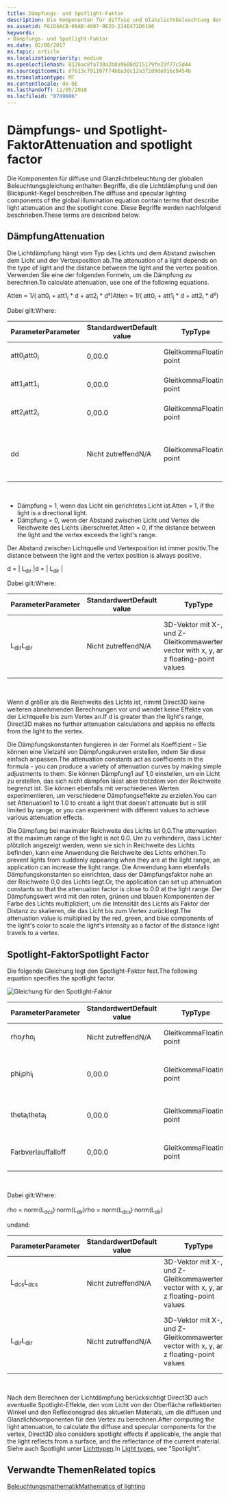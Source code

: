 ```yaml
---
title: Dämpfungs- und Spotlight-Faktor
description: Die Komponenten für diffuse und Glanzlichtbeleuchtung der globalen Beleuchtungsgleichung enthalten Begriffe, die die Lichtdämpfung und den Blickpunkt-Kegel beschreiben.
ms.assetid: F61D4ACB-09AB-4087-9E2D-224E472D6196
keywords:
- Dämpfungs- und Spotlight-Faktor
ms.date: 02/08/2017
ms.topic: article
ms.localizationpriority: medium
ms.openlocfilehash: 8126ac8fa738a2b8a9680d215179fe23f77c5d44
ms.sourcegitcommit: d7613c791107f74b6a3dc12a372d9de916c0454b
ms.translationtype: MT
ms.contentlocale: de-DE
ms.lasthandoff: 12/05/2018
ms.locfileid: "8749606"
---
```

# <a name="attenuation-and-spotlight-factor"></a><span data-ttu-id="5f058-104">Dämpfungs- und Spotlight-Faktor</span><span class="sxs-lookup"><span data-stu-id="5f058-104">Attenuation and spotlight factor</span></span>


<span data-ttu-id="5f058-105">Die Komponenten für diffuse und Glanzlichtbeleuchtung der globalen Beleuchtungsgleichung enthalten Begriffe, die die Lichtdämpfung und den Blickpunkt-Kegel beschreiben.</span><span class="sxs-lookup"><span data-stu-id="5f058-105">The diffuse and specular lighting components of the global illumination equation contain terms that describe light attenuation and the spotlight cone.</span></span> <span data-ttu-id="5f058-106">Diese Begriffe werden nachfolgend beschrieben.</span><span class="sxs-lookup"><span data-stu-id="5f058-106">These terms are described below.</span></span>

## <a name="span-idattenuationspanspan-idattenuationspanspan-idattenuationspanattenuation"></a><span data-ttu-id="5f058-107"><span id="Attenuation"></span><span id="attenuation"></span><span id="ATTENUATION"></span>Dämpfung</span><span class="sxs-lookup"><span data-stu-id="5f058-107"><span id="Attenuation"></span><span id="attenuation"></span><span id="ATTENUATION"></span>Attenuation</span></span>


<span data-ttu-id="5f058-108">Die Lichtdämpfung hängt vom Typ des Lichts und dem Abstand zwischen dem Licht und der Vertexposition ab.</span><span class="sxs-lookup"><span data-stu-id="5f058-108">The attenuation of a light depends on the type of light and the distance between the light and the vertex position.</span></span> <span data-ttu-id="5f058-109">Verwenden Sie eine der folgenden Formeln, um die Dämpfung zu berechnen.</span><span class="sxs-lookup"><span data-stu-id="5f058-109">To calculate attenuation, use one of the following equations.</span></span>

<span data-ttu-id="5f058-110">Atten = 1/( att0<sub>i</sub> + att1<sub>i</sub> \* d + att2<sub>i</sub> \* d²)</span><span class="sxs-lookup"><span data-stu-id="5f058-110">Atten = 1/( att0<sub>i</sub> + att1<sub>i</sub> \* d + att2<sub>i</sub> \* d²)</span></span>

<span data-ttu-id="5f058-111">Dabei gilt:</span><span class="sxs-lookup"><span data-stu-id="5f058-111">Where:</span></span>

| <span data-ttu-id="5f058-112">Parameter</span><span class="sxs-lookup"><span data-stu-id="5f058-112">Parameter</span></span>        | <span data-ttu-id="5f058-113">Standardwert</span><span class="sxs-lookup"><span data-stu-id="5f058-113">Default value</span></span> | <span data-ttu-id="5f058-114">Typ</span><span class="sxs-lookup"><span data-stu-id="5f058-114">Type</span></span>           | <span data-ttu-id="5f058-115">Beschreibung</span><span class="sxs-lookup"><span data-stu-id="5f058-115">Description</span></span>                                     | <span data-ttu-id="5f058-116">Bereich</span><span class="sxs-lookup"><span data-stu-id="5f058-116">Range</span></span>          |
|------------------|---------------|----------------|-------------------------------------------------|----------------|
| <span data-ttu-id="5f058-117">att0<sub>i</sub></span><span class="sxs-lookup"><span data-stu-id="5f058-117">att0<sub>i</sub></span></span> | <span data-ttu-id="5f058-118">0,0</span><span class="sxs-lookup"><span data-stu-id="5f058-118">0.0</span></span>           | <span data-ttu-id="5f058-119">Gleitkomma</span><span class="sxs-lookup"><span data-stu-id="5f058-119">Floating point</span></span> | <span data-ttu-id="5f058-120">Konstanter Dämpfungsfaktor</span><span class="sxs-lookup"><span data-stu-id="5f058-120">Constant attenuation factor</span></span>                     | <span data-ttu-id="5f058-121">0 bis +unendlich</span><span class="sxs-lookup"><span data-stu-id="5f058-121">0 to +infinity</span></span> |
| <span data-ttu-id="5f058-122">att1<sub>i</sub></span><span class="sxs-lookup"><span data-stu-id="5f058-122">att1<sub>i</sub></span></span> | <span data-ttu-id="5f058-123">0,0</span><span class="sxs-lookup"><span data-stu-id="5f058-123">0.0</span></span>           | <span data-ttu-id="5f058-124">Gleitkomma</span><span class="sxs-lookup"><span data-stu-id="5f058-124">Floating point</span></span> | <span data-ttu-id="5f058-125">Linearer Dämpfungsfaktor</span><span class="sxs-lookup"><span data-stu-id="5f058-125">Linear attenuation factor</span></span>                       | <span data-ttu-id="5f058-126">0 bis +unendlich</span><span class="sxs-lookup"><span data-stu-id="5f058-126">0 to +infinity</span></span> |
| <span data-ttu-id="5f058-127">att2<sub>i</sub></span><span class="sxs-lookup"><span data-stu-id="5f058-127">att2<sub>i</sub></span></span> | <span data-ttu-id="5f058-128">0,0</span><span class="sxs-lookup"><span data-stu-id="5f058-128">0.0</span></span>           | <span data-ttu-id="5f058-129">Gleitkomma</span><span class="sxs-lookup"><span data-stu-id="5f058-129">Floating point</span></span> | <span data-ttu-id="5f058-130">Quadratischer Dämpfungsfaktor</span><span class="sxs-lookup"><span data-stu-id="5f058-130">Quadratic attenuation factor</span></span>                    | <span data-ttu-id="5f058-131">0 bis +unendlich</span><span class="sxs-lookup"><span data-stu-id="5f058-131">0 to +infinity</span></span> |
| <span data-ttu-id="5f058-132">d</span><span class="sxs-lookup"><span data-stu-id="5f058-132">d</span></span>                | <span data-ttu-id="5f058-133">Nicht zutreffend</span><span class="sxs-lookup"><span data-stu-id="5f058-133">N/A</span></span>           | <span data-ttu-id="5f058-134">Gleitkomma</span><span class="sxs-lookup"><span data-stu-id="5f058-134">Floating point</span></span> | <span data-ttu-id="5f058-135">Abstand zwischen Vertexposition und Position der Lichtquelle</span><span class="sxs-lookup"><span data-stu-id="5f058-135">Distance from vertex position to light position</span></span> | <span data-ttu-id="5f058-136">Nicht zutreffend</span><span class="sxs-lookup"><span data-stu-id="5f058-136">N/A</span></span>            |

 

-   <span data-ttu-id="5f058-137">Dämpfung = 1, wenn das Licht ein gerichtetes Licht ist.</span><span class="sxs-lookup"><span data-stu-id="5f058-137">Atten = 1, if the light is a directional light.</span></span>
-   <span data-ttu-id="5f058-138">Dämpfung = 0, wenn der Abstand zwischen Licht und Vertex die Reichweite des Lichts überschreitet.</span><span class="sxs-lookup"><span data-stu-id="5f058-138">Atten = 0, if the distance between the light and the vertex exceeds the light's range.</span></span>

<span data-ttu-id="5f058-139">Der Abstand zwischen Lichtquelle und Vertexposition ist immer positiv.</span><span class="sxs-lookup"><span data-stu-id="5f058-139">The distance between the light and the vertex position is always positive.</span></span>

<span data-ttu-id="5f058-140">d = | L<sub>dir</sub> |</span><span class="sxs-lookup"><span data-stu-id="5f058-140">d = | L<sub>dir</sub> |</span></span>

<span data-ttu-id="5f058-141">Dabei gilt:</span><span class="sxs-lookup"><span data-stu-id="5f058-141">Where:</span></span>

| <span data-ttu-id="5f058-142">Parameter</span><span class="sxs-lookup"><span data-stu-id="5f058-142">Parameter</span></span>       | <span data-ttu-id="5f058-143">Standardwert</span><span class="sxs-lookup"><span data-stu-id="5f058-143">Default value</span></span> | <span data-ttu-id="5f058-144">Typ</span><span class="sxs-lookup"><span data-stu-id="5f058-144">Type</span></span>                                             | <span data-ttu-id="5f058-145">Beschreibung</span><span class="sxs-lookup"><span data-stu-id="5f058-145">Description</span></span>                                                 |
|-----------------|---------------|--------------------------------------------------|-------------------------------------------------------------|
| <span data-ttu-id="5f058-146">L<sub>dir</sub></span><span class="sxs-lookup"><span data-stu-id="5f058-146">L<sub>dir</sub></span></span> | <span data-ttu-id="5f058-147">Nicht zutreffend</span><span class="sxs-lookup"><span data-stu-id="5f058-147">N/A</span></span>           | <span data-ttu-id="5f058-148">3D-Vektor mit X-, Y- und Z-Gleitkommawerten</span><span class="sxs-lookup"><span data-stu-id="5f058-148">3D vector with x, y, and z floating-point values</span></span> | <span data-ttu-id="5f058-149">Richtungsvektor von der Vertexposition bis zur Position der Lichtquelle</span><span class="sxs-lookup"><span data-stu-id="5f058-149">Direction vector from vertex position to the light position</span></span> |

 

<span data-ttu-id="5f058-150">Wenn d größer als die Reichweite des Lichts ist, nimmt Direct3D keine weiteren abnehmenden Berechnungen vor und wendet keine Effekte von der Lichtquelle bis zum Vertex an.</span><span class="sxs-lookup"><span data-stu-id="5f058-150">If d is greater than the light's range, Direct3D makes no further attenuation calculations and applies no effects from the light to the vertex.</span></span>

<span data-ttu-id="5f058-151">Die Dämpfungskonstanten fungieren in der Formel als Koeffizient – Sie können eine Vielzahl von Dämpfungskurven erstellen, indem Sie diese einfach anpassen.</span><span class="sxs-lookup"><span data-stu-id="5f058-151">The attenuation constants act as coefficients in the formula - you can produce a variety of attenuation curves by making simple adjustments to them.</span></span> <span data-ttu-id="5f058-152">Sie können Dämpfung1 auf 1,0 einstellen, um ein Licht zu erstellen, das sich nicht dämpfen lässt aber trotzdem von der Reichweite begrenzt ist. Sie können ebenfalls mit verschiedenen Werten experimentieren, um verschiedene Dämpfungseffekte zu erzielen.</span><span class="sxs-lookup"><span data-stu-id="5f058-152">You can set Attenuation1 to 1.0 to create a light that doesn't attenuate but is still limited by range, or you can experiment with different values to achieve various attenuation effects.</span></span>

<span data-ttu-id="5f058-153">Die Dämpfung bei maximaler Reichweite des Lichts ist 0,0.</span><span class="sxs-lookup"><span data-stu-id="5f058-153">The attenuation at the maximum range of the light is not 0.0.</span></span> <span data-ttu-id="5f058-154">Um zu verhindern, dass Lichter plötzlich angezeigt werden, wenn sie sich in Reichweite des Lichts befinden, kann eine Anwendung die Reichweite des Lichts erhöhen.</span><span class="sxs-lookup"><span data-stu-id="5f058-154">To prevent lights from suddenly appearing when they are at the light range, an application can increase the light range.</span></span> <span data-ttu-id="5f058-155">Die Anwendung kann ebenfalls Dämpfungskonstanten so einrichten, dass der Dämpfungsfaktor nahe an der Reichweite 0,0 des Lichts liegt.</span><span class="sxs-lookup"><span data-stu-id="5f058-155">Or, the application can set up attenuation constants so that the attenuation factor is close to 0.0 at the light range.</span></span> <span data-ttu-id="5f058-156">Der Dämpfungswert wird mit den roten, grünen und blauen Komponenten der Farbe des Lichts multipliziert, um die Intensität des Lichts als Faktor der Distanz zu skalieren, die das Licht bis zum Vertex zurücklegt.</span><span class="sxs-lookup"><span data-stu-id="5f058-156">The attenuation value is multiplied by the red, green, and blue components of the light's color to scale the light's intensity as a factor of the distance light travels to a vertex.</span></span>

## <a name="span-idspotlight-factorspanspan-idspotlight-factorspanspan-idspotlight-factorspanspotlight-factor"></a><span data-ttu-id="5f058-157"><span id="Spotlight-Factor"></span><span id="spotlight-factor"></span><span id="SPOTLIGHT-FACTOR"></span>Spotlight-Faktor</span><span class="sxs-lookup"><span data-stu-id="5f058-157"><span id="Spotlight-Factor"></span><span id="spotlight-factor"></span><span id="SPOTLIGHT-FACTOR"></span>Spotlight Factor</span></span>


<span data-ttu-id="5f058-158">Die folgende Gleichung legt den Spotlight-Faktor fest.</span><span class="sxs-lookup"><span data-stu-id="5f058-158">The following equation specifies the spotlight factor.</span></span>

![Gleichung für den Spotlight-Faktor](images/dx8light9.png)

| <span data-ttu-id="5f058-160">Parameter</span><span class="sxs-lookup"><span data-stu-id="5f058-160">Parameter</span></span>         | <span data-ttu-id="5f058-161">Standardwert</span><span class="sxs-lookup"><span data-stu-id="5f058-161">Default value</span></span> | <span data-ttu-id="5f058-162">Typ</span><span class="sxs-lookup"><span data-stu-id="5f058-162">Type</span></span>           | <span data-ttu-id="5f058-163">Beschreibung</span><span class="sxs-lookup"><span data-stu-id="5f058-163">Description</span></span>                              | <span data-ttu-id="5f058-164">Bereich</span><span class="sxs-lookup"><span data-stu-id="5f058-164">Range</span></span>                    |
|-------------------|---------------|----------------|------------------------------------------|--------------------------|
| <span data-ttu-id="5f058-165">rho<sub>i</sub></span><span class="sxs-lookup"><span data-stu-id="5f058-165">rho<sub>i</sub></span></span>   | <span data-ttu-id="5f058-166">Nicht zutreffend</span><span class="sxs-lookup"><span data-stu-id="5f058-166">N/A</span></span>           | <span data-ttu-id="5f058-167">Gleitkomma</span><span class="sxs-lookup"><span data-stu-id="5f058-167">Floating point</span></span> | <span data-ttu-id="5f058-168">Kosinus(Winkel) für Spotlight i</span><span class="sxs-lookup"><span data-stu-id="5f058-168">cosine(angle) for spotlight i</span></span>            | <span data-ttu-id="5f058-169">Nicht zutreffend</span><span class="sxs-lookup"><span data-stu-id="5f058-169">N/A</span></span>                      |
| <span data-ttu-id="5f058-170">phi<sub>i</sub></span><span class="sxs-lookup"><span data-stu-id="5f058-170">phi<sub>i</sub></span></span>   | <span data-ttu-id="5f058-171">0,0</span><span class="sxs-lookup"><span data-stu-id="5f058-171">0.0</span></span>           | <span data-ttu-id="5f058-172">Gleitkomma</span><span class="sxs-lookup"><span data-stu-id="5f058-172">Floating point</span></span> | <span data-ttu-id="5f058-173">Halbschatten-Winkel für Spotlight i nach Bogenmaß</span><span class="sxs-lookup"><span data-stu-id="5f058-173">Penumbra angle of spotlight i in radians</span></span> | <span data-ttu-id="5f058-174">\[theta<sub>i</sub>, pi)</span><span class="sxs-lookup"><span data-stu-id="5f058-174">\[theta<sub>i</sub>, pi)</span></span> |
| <span data-ttu-id="5f058-175">theta<sub>i</sub></span><span class="sxs-lookup"><span data-stu-id="5f058-175">theta<sub>i</sub></span></span> | <span data-ttu-id="5f058-176">0,0</span><span class="sxs-lookup"><span data-stu-id="5f058-176">0.0</span></span>           | <span data-ttu-id="5f058-177">Gleitkomma</span><span class="sxs-lookup"><span data-stu-id="5f058-177">Floating point</span></span> | <span data-ttu-id="5f058-178">Kernschatten-Winkel für Spotlight i nach Bogenmaß</span><span class="sxs-lookup"><span data-stu-id="5f058-178">Umbra angle of spotlight i in radians</span></span>    | <span data-ttu-id="5f058-179">\[0, pi)</span><span class="sxs-lookup"><span data-stu-id="5f058-179">\[0, pi)</span></span>                 |
| <span data-ttu-id="5f058-180">Farbverlauf</span><span class="sxs-lookup"><span data-stu-id="5f058-180">falloff</span></span>           | <span data-ttu-id="5f058-181">0,0</span><span class="sxs-lookup"><span data-stu-id="5f058-181">0.0</span></span>           | <span data-ttu-id="5f058-182">Gleitkomma</span><span class="sxs-lookup"><span data-stu-id="5f058-182">Floating point</span></span> | <span data-ttu-id="5f058-183">Farbverlaufsfaktor</span><span class="sxs-lookup"><span data-stu-id="5f058-183">Falloff factor</span></span>                           | <span data-ttu-id="5f058-184">(-unendlich +unendlich)</span><span class="sxs-lookup"><span data-stu-id="5f058-184">(-infinity, +infinity)</span></span>   |

 

<span data-ttu-id="5f058-185">Dabei gilt:</span><span class="sxs-lookup"><span data-stu-id="5f058-185">Where:</span></span>

<span data-ttu-id="5f058-186">rho = norm(L<sub>dcs</sub>)<sup>.</sup>norm(L<sub>dir</sub>)</span><span class="sxs-lookup"><span data-stu-id="5f058-186">rho = norm(L<sub>dcs</sub>)<sup>.</sup>norm(L<sub>dir</sub>)</span></span>

<span data-ttu-id="5f058-187">und</span><span class="sxs-lookup"><span data-stu-id="5f058-187">and:</span></span>

| <span data-ttu-id="5f058-188">Parameter</span><span class="sxs-lookup"><span data-stu-id="5f058-188">Parameter</span></span>       | <span data-ttu-id="5f058-189">Standardwert</span><span class="sxs-lookup"><span data-stu-id="5f058-189">Default value</span></span> | <span data-ttu-id="5f058-190">Typ</span><span class="sxs-lookup"><span data-stu-id="5f058-190">Type</span></span>                                             | <span data-ttu-id="5f058-191">Beschreibung</span><span class="sxs-lookup"><span data-stu-id="5f058-191">Description</span></span>                                                 |
|-----------------|---------------|--------------------------------------------------|-------------------------------------------------------------|
| <span data-ttu-id="5f058-192">L<sub>dcs</sub></span><span class="sxs-lookup"><span data-stu-id="5f058-192">L<sub>dcs</sub></span></span> | <span data-ttu-id="5f058-193">Nicht zutreffend</span><span class="sxs-lookup"><span data-stu-id="5f058-193">N/A</span></span>           | <span data-ttu-id="5f058-194">3D-Vektor mit X-, Y- und Z-Gleitkommawerten</span><span class="sxs-lookup"><span data-stu-id="5f058-194">3D vector with x, y, and z floating-point values</span></span> | <span data-ttu-id="5f058-195">Der negativen Wert der Lichteinfallsrichtung im Kamerabereich</span><span class="sxs-lookup"><span data-stu-id="5f058-195">The negative of the light direction in camera space</span></span>         |
| <span data-ttu-id="5f058-196">L<sub>dir</sub></span><span class="sxs-lookup"><span data-stu-id="5f058-196">L<sub>dir</sub></span></span> | <span data-ttu-id="5f058-197">Nicht zutreffend</span><span class="sxs-lookup"><span data-stu-id="5f058-197">N/A</span></span>           | <span data-ttu-id="5f058-198">3D-Vektor mit X-, Y- und Z-Gleitkommawerten</span><span class="sxs-lookup"><span data-stu-id="5f058-198">3D vector with x, y, and z floating-point values</span></span> | <span data-ttu-id="5f058-199">Richtungsvektor von der Vertexposition bis zur Position der Lichtquelle</span><span class="sxs-lookup"><span data-stu-id="5f058-199">Direction vector from vertex position to the light position</span></span> |

 

<span data-ttu-id="5f058-200">Nach dem Berechnen der Lichtdämpfung berücksichtigt Direct3D auch eventuelle Spotlight-Effekte, den vom Licht von der Oberfläche reflektierten Winkel und den Reflexionsgrad des aktuellen Materials, um die diffusen und Glanzlichtkomponenten für den Vertex zu berechnen.</span><span class="sxs-lookup"><span data-stu-id="5f058-200">After computing the light attenuation, to calculate the diffuse and specular components for the vertex, Direct3D also considers spotlight effects if applicable, the angle that the light reflects from a surface, and the reflectance of the current material.</span></span> <span data-ttu-id="5f058-201">Siehe auch Spotlight unter [Lichttypen](light-types.md).</span><span class="sxs-lookup"><span data-stu-id="5f058-201">In [Light types](light-types.md), see "Spotlight".</span></span>

## <a name="span-idrelated-topicsspanrelated-topics"></a><span data-ttu-id="5f058-202"><span id="related-topics"></span>Verwandte Themen</span><span class="sxs-lookup"><span data-stu-id="5f058-202"><span id="related-topics"></span>Related topics</span></span>


[<span data-ttu-id="5f058-203">Beleuchtungsmathematik</span><span class="sxs-lookup"><span data-stu-id="5f058-203">Mathematics of lighting</span></span>](mathematics-of-lighting.md)

 

 




